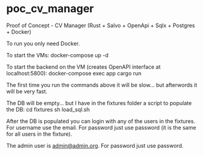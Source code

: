 # poc_cv_manager

Proof of Concept - CV Manager (Rust + Salvo + OpenApi + Sqlx + Postgres + Docker)

To run you only need Docker.

To start the VMs:
docker-compose up -d

To start the backend on the VM (creates OpenAPI interface at localhost:5800):
docker-compose exec app cargo run

The first time you run the commands above it will be slow... but afterwords it will be very fast.

The DB will be empty... but I have in the fixtures folder a script to populate the DB:
cd fixtures
sh load_sql.sh

After the DB is populated you can login with any of the users in the fixtures.
For username use the email.
For password just use password (it is the same for all users in the fixture).

The admin user is admin@admin.org.
For password just use password.

